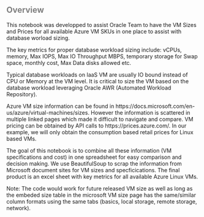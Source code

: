 ##   <span style="color:Gray"> Overview </span>
<span  STYLE="color: black font-size: 12pt"> This notebook was developped to assist Oracle Team to have the VM Sizes and Prices for all available Azure VM SKUs in one place to assist with database worload sizing.  </span>
<p>The key metrics for proper database workload sizing include: vCPUs, memory, Max IOPS, Max IO Throughput MBPS, temporary storage for Swap space, monthly cost, Max Data disks allowed etc. </p>
<p>Typical database workloads on IaaS VM are usually IO bound instead of CPU or Memory at the VM level. It is critical to size the VM based on the database workload leveraging Oracle AWR (Automated Workload Repository). </p>
<p>Azure VM size information can be found in https://docs.microsoft.com/en-us/azure/virtual-machines/sizes. However the information is scattered in multiple linked pages which made it difficult to navigate and compare. VM pricing can be obtained by API calls to https://prices.azure.com/. In our example, we will only obtain the consumption based retail prices for Linux based VMs. </p>
<p>The goal of this notebook is to combine all these information (VM specifications and cost) in one spreadsheet for easy comparison and decision making.  We use BeautifulSoup to scrap the information from Microsoft document sites for VM sizes and specficications. The final product is an excel sheet with key metrics for all available Azure Linux VMs. </p>
<p>Note: The code would work for future released VM size as well as long as the embeded size table in the microsoft VM size page has the same/similar column formats using the same tabs (basics, local storage, remote storage, network). </p>
